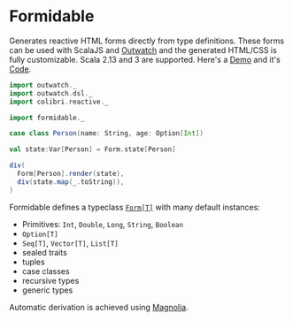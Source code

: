# Formidable

Generates reactive HTML forms directly from type definitions. These forms can be used with ScalaJS and [Outwatch](github.com/outwatch/outwatch) and the generated HTML/CSS is fully customizable. Scala 2.13 and 3 are supported. Here's a [Demo](https://fdietze.github.io/formidable) and it's [Code](demo/src/main/scala-3/Main.scala).

```scala
import outwatch._
import outwatch.dsl._
import colibri.reactive._

import formidable._

case class Person(name: String, age: Option[Int])

val state:Var[Person] = Form.state[Person]

div(
  Form[Person].render(state),
  div(state.map(_.toString)),
)
```

Formidable defines a typeclass [`Form[T]`](formidable/src/main/scala/Form.scala) with many default instances:
- Primitives: `Int`, `Double`, `Long`, `String`, `Boolean`
- `Option[T]`
- `Seq[T]`, `Vector[T]`, `List[T]`
- sealed traits
- tuples
- case classes
- recursive types
- generic types

Automatic derivation is achieved using [Magnolia](https://github.com/softwaremill/magnolia).



